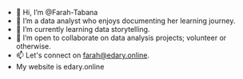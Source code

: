 - 👋 Hi, I’m @Farah-Tabana
- 👀 I’m a data analyst who enjoys documenting her learning journey.
- 🌱 I’m currently learning data storytelling.
- 💞️ I’m open to collaborate on data analysis projects; volunteer or otherwise.
- 📫 Let's connect on farah@edary.online.
- My website is edary.online







<!---
Farah-Tabana/Farah-Tabana is a ✨ special ✨ repository because its `README.md` (this file) appears on your GitHub profile.
You can click the Preview link to take a look at your changes.
--->
